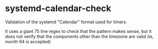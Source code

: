 # systemd-calendar-check

Validation of the systemd "Calendar" format used for timers.

It uses a giant 75 line regex to check that the pattern makes sense, but it does not verify that the components other than the timezone are valid (ie, month 94 is accepted)
